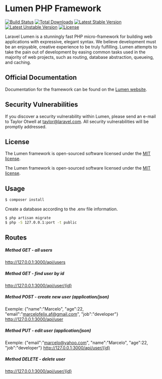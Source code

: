 # Lumen PHP Framework

[![Build Status](https://travis-ci.org/laravel/lumen-framework.svg)](https://travis-ci.org/laravel/lumen-framework)
[![Total Downloads](https://poser.pugx.org/laravel/lumen-framework/d/total.svg)](https://packagist.org/packages/laravel/lumen-framework)
[![Latest Stable Version](https://poser.pugx.org/laravel/lumen-framework/v/stable.svg)](https://packagist.org/packages/laravel/lumen-framework)
[![Latest Unstable Version](https://poser.pugx.org/laravel/lumen-framework/v/unstable.svg)](https://packagist.org/packages/laravel/lumen-framework)
[![License](https://poser.pugx.org/laravel/lumen-framework/license.svg)](https://packagist.org/packages/laravel/lumen-framework)

Laravel Lumen is a stunningly fast PHP micro-framework for building web applications with expressive, elegant syntax. We believe development must be an enjoyable, creative experience to be truly fulfilling. Lumen attempts to take the pain out of development by easing common tasks used in the majority of web projects, such as routing, database abstraction, queueing, and caching.

## Official Documentation

Documentation for the framework can be found on the [Lumen website](https://lumen.laravel.com/docs).

## Security Vulnerabilities

If you discover a security vulnerability within Lumen, please send an e-mail to Taylor Otwell at taylor@laravel.com. All security vulnerabilities will be promptly addressed.

## License

The Lumen framework is open-sourced software licensed under the [MIT license](https://opensource.org/licenses/MIT).

The Lumen framework is open-sourced software licensed under the [MIT license](https://opensource.org/licenses/MIT).

## Usage


```sh
$ composer install
```
Create a database according to the .env file information.
```sh
$ php artisan migrate
$ php -S 127.0.0.1:port -t public
```


## Routes
##### Method GET - all users
http://127.0.0.1:3000/api/users

##### Method GET - find user by id
http://127.0.0.1:3000/api/user/{id}

##### Method POST - create new user (application/json)
Exemple: {"name":"Marcelo", "age":22, "email":"marcelofelix.af@gmail.com", "job":"developer"}
http://127.0.0.1:3000/api/user

##### Method PUT - edit user (application/json)
Exemple: {"email":"marcelo@yahoo.com", "name":"Marcelo", "age":22, "job":"developer"}
http://127.0.0.1:3000/api/user/{id}

##### Method DELETE - delete user
http://127.0.0.1:3000/api/user/{id}